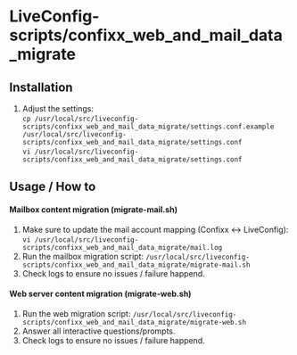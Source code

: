 # LiveConfig-scripts/confixx_web_and_mail_data_migrate

## Installation

1. Adjust the settings:  
  `cp /usr/local/src/liveconfig-scripts/confixx_web_and_mail_data_migrate/settings.conf.example /usr/local/src/liveconfig-scripts/confixx_web_and_mail_data_migrate/settings.conf`   
  `vi /usr/local/src/liveconfig-scripts/confixx_web_and_mail_data_migrate/settings.conf`   

## Usage / How to

#### Mailbox content migration (migrate-mail.sh)

1. Make sure to update the mail account mapping (Confixx <-> LiveConfig):  
  `vi /usr/local/src/liveconfig-scripts/confixx_web_and_mail_data_migrate/mail.log`    
2. Run the mailbox migration script:
  `/usr/local/src/liveconfig-scripts/confixx_web_and_mail_data_migrate/migrate-mail.sh`  
3. Check logs to ensure no issues / failure happend.

#### Web server content migration (migrate-web.sh)

1. Run the web migration script:
  `/usr/local/src/liveconfig-scripts/confixx_web_and_mail_data_migrate/migrate-web.sh`  
2. Answer all interactive questions/prompts.
3. Check logs to ensure no issues / failure happend.
